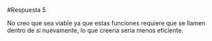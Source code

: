 #Respuesta 5

No creo que sea viable ya que estas funciones requiere que se llamen dentro de si nuevamente, lo que creeria seria menos eficiente.